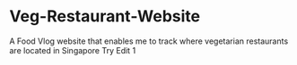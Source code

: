 # Veg-Restaurant-Website
A Food Vlog website that enables me to track where vegetarian restaurants are located in Singapore
Try Edit 1
